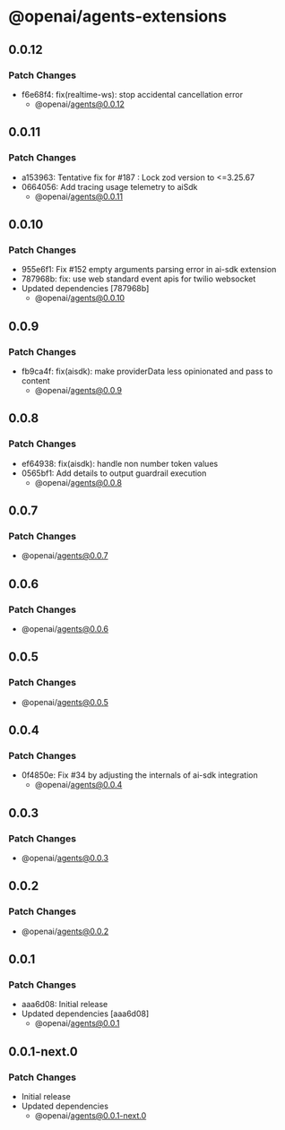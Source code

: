 # @openai/agents-extensions

## 0.0.12

### Patch Changes

- f6e68f4: fix(realtime-ws): stop accidental cancellation error
  - @openai/agents@0.0.12

## 0.0.11

### Patch Changes

- a153963: Tentative fix for #187 : Lock zod version to <=3.25.67
- 0664056: Add tracing usage telemetry to aiSdk
  - @openai/agents@0.0.11

## 0.0.10

### Patch Changes

- 955e6f1: Fix #152 empty arguments parsing error in ai-sdk extension
- 787968b: fix: use web standard event apis for twilio websocket
- Updated dependencies [787968b]
  - @openai/agents@0.0.10

## 0.0.9

### Patch Changes

- fb9ca4f: fix(aisdk): make providerData less opinionated and pass to content
  - @openai/agents@0.0.9

## 0.0.8

### Patch Changes

- ef64938: fix(aisdk): handle non number token values
- 0565bf1: Add details to output guardrail execution
  - @openai/agents@0.0.8

## 0.0.7

### Patch Changes

- @openai/agents@0.0.7

## 0.0.6

### Patch Changes

- @openai/agents@0.0.6

## 0.0.5

### Patch Changes

- @openai/agents@0.0.5

## 0.0.4

### Patch Changes

- 0f4850e: Fix #34 by adjusting the internals of ai-sdk integration
  - @openai/agents@0.0.4

## 0.0.3

### Patch Changes

- @openai/agents@0.0.3

## 0.0.2

### Patch Changes

- @openai/agents@0.0.2

## 0.0.1

### Patch Changes

- aaa6d08: Initial release
- Updated dependencies [aaa6d08]
  - @openai/agents@0.0.1

## 0.0.1-next.0

### Patch Changes

- Initial release
- Updated dependencies
  - @openai/agents@0.0.1-next.0
